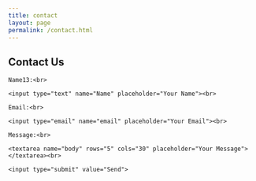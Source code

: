 ```yaml
---
title: contact
layout: page
permalink: /contact.html
---
```

<div class="contactForm">
<h2>Contact Us</h2>
 <form action= "mailto:libraryrdds@pobox.upenn.edu,jfarm@upenn.edu&subject=Petrosylvania" method="get" enctype="text/plain">

    Name13:<br>

    <input type="text" name="Name" placeholder="Your Name"><br>

    Email:<br>

    <input type="email" name="email" placeholder="Your Email"><br>

    Message:<br>

    <textarea name="body" rows="5" cols="30" placeholder="Your Message"></textarea><br>

    <input type="submit" value="Send">

  </form>